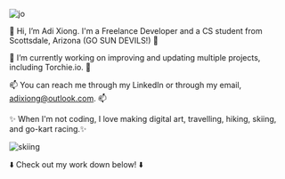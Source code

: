 ![jo](https://github.com/adixiong/adixiong/assets/158418371/24fc7ce9-b676-42a7-a98f-a92f84772731)

👋 Hi, I’m Adi Xiong. I'm a Freelance Developer and a CS student from Scottsdale, Arizona (GO SUN DEVILS!) 👋

🌱 I’m currently working on improving and updating multiple projects, including Torchie.io. 🌱

📫 You can reach me through my LinkedIn or through my email, adixiong@outlook.com. 📫 

✨ When I'm not coding, I love making digital art, travelling, hiking, skiing, and go-kart racing.✨

![skiing](https://github.com/adixiong/adixiong/assets/158418371/74198ba0-8167-4aec-98c0-eb911fc1c9b3)

⬇️ Check out my work down below! ⬇️

<!---
adixiong/adixiong is a ✨ special ✨ repository because its `README.md` (this file) appears on your GitHub profile.
You can click the Preview link to take a look at your changes.
--->
